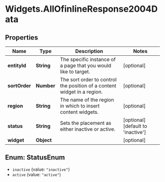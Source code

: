 # Widgets.AllOfinlineResponse2004Data

## Properties
Name | Type | Description | Notes
------------ | ------------- | ------------- | -------------
**entityId** | **String** | The specific instance of a page that you would like to target. | [optional] 
**sortOrder** | **Number** | The sort order to control the position of a content widget in a region. | [optional] 
**region** | **String** | The name of the region in which to insert content widgets. | [optional] 
**status** | **String** | Sets the placement as either inactive or active. | [optional] [default to &#x27;inactive&#x27;]
**widget** | **Object** |  | [optional] 

<a name="StatusEnum"></a>
## Enum: StatusEnum

* `inactive` (value: `"inactive"`)
* `active` (value: `"active"`)

